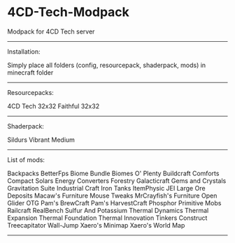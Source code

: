 # 4CD-Tech-Modpack
Modpack for 4CD Tech server

--------------------------------------------------

Installation:

Simply place all folders (config, resourcepack, shaderpack, mods) in minecraft folder

--------------------------------------------------

Resourcepacks:

4CD Tech 32x32
Faithful 32x32

--------------------------------------------------

Shaderpack:

Sildurs Vibrant Medium

--------------------------------------------------

List of mods:

Backpacks
BetterFps
Biome Bundle
Biomes O' Plenty
Buildcraft
Comforts
Compact Solars
Energy Converters
Forestry
Galacticraft
Gems and Crystals
Gravitation Suite
Industrial Craft
Iron Tanks
ItemPhysic
JEI
Large Ore Deposits
Macaw's Furniture
Mouse Tweaks
MrCrayfish's Furniture
Open Glider
OTG
Pam's BrewCraft
Pam's HarvestCraft
Phosphor
Primitive Mobs
Railcraft
RealBench
Sulfur And Potassium
Thermal Dynamics
Thermal Expansion
Thermal Foundation
Thermal Innovation
Tinkers Construct
Treecapitator
Wall-Jump
Xaero's Minimap
Xaero's World Map

--------------------------------------------------
